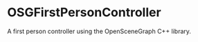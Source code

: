 OSGFirstPersonController
========================

A first person controller using the OpenSceneGraph C++ library.
